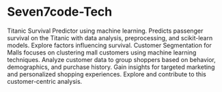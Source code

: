 # Seven7code-Tech
Titanic Survival Predictor using machine learning. Predicts passenger survival on the Titanic with data analysis, preprocessing, and scikit-learn models. Explore factors influencing survival.
Customer Segmentation for Malls focuses on clustering mall customers using machine learning techniques. Analyze customer data to group shoppers based on behavior, demographics, and purchase history. Gain insights for targeted marketing and personalized shopping experiences. Explore and contribute to this customer-centric analysis.
